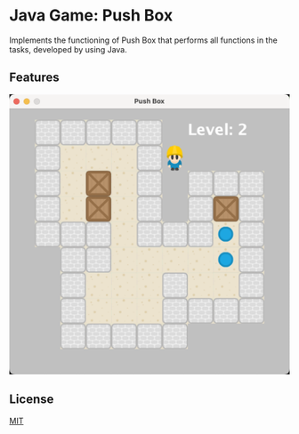 # Java Game: Push Box
Implements the functioning of Push Box that performs all functions in the tasks, developed by using Java.
## Features


![App Screenshot](https://github.com/XiaoSanchez/Java_Game-Push_Box/blob/main/img/ScreenShot.png)
## License

[MIT](https://choosealicense.com/licenses/mit/)
